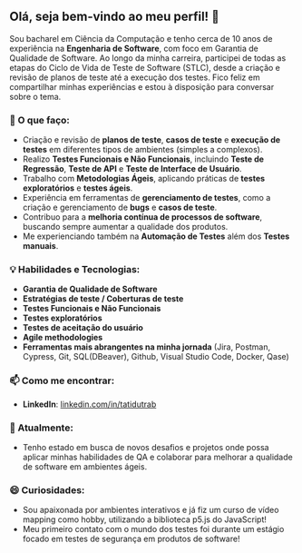 ## Olá, seja bem-vindo ao meu perfil! 👋

Sou bacharel em Ciência da Computação e tenho cerca de 10 anos de experiência na **Engenharia de Software**, com foco em Garantia de Qualidade de Software. Ao longo da minha carreira, participei de todas as etapas do Ciclo de Vida de Teste de Software (STLC), desde a criação e revisão de planos de teste até a execução dos testes. Fico feliz em compartilhar minhas experiências e estou à disposição para conversar sobre o tema.

### 🔧 O que faço:
- Criação e revisão de **planos de teste**, **casos de teste** e **execução de testes** em diferentes tipos de ambientes (simples a complexos).
- Realizo **Testes Funcionais e Não Funcionais**, incluindo **Teste de Regressão**, **Teste de API** e **Teste de Interface de Usuário**.
- Trabalho com **Metodologias Ágeis**, aplicando práticas de **testes exploratórios** e **testes ágeis**.
- Experiência em ferramentas de **gerenciamento de testes**, como a criação e gerenciamento de **bugs** e **casos de teste**.
- Contribuo para a **melhoria contínua de processos de software**, buscando sempre aumentar a qualidade dos produtos.
- Me experienciando também na **Automação de Testes** além dos **Testes manuais**.

### 💡 Habilidades e Tecnologias:
- **Garantia de Qualidade de Software**
- **Estratégias de teste / Coberturas de teste**
- **Testes Funcionais e Não Funcionais**
- **Testes exploratórios**
- **Testes de aceitação do usuário**
- **Agile methodologies**
- **Ferramentas mais abrangentes na minha jornada** (Jira, Postman, Cypress, Git, SQL(DBeaver), Github, Visual Studio Code, Docker, Qase)
  
### 📫 Como me encontrar:
- **LinkedIn**: [linkedin.com/in/tatidutrab](https://www.linkedin.com/in/tatidutrab)

### 🚀 Atualmente:
- Tenho estado em busca de novos desafios e projetos onde possa aplicar minhas habilidades de QA e colaborar para melhorar a qualidade de software em ambientes ágeis.

### 😄 **Curiosidades**:
- Sou apaixonada por ambientes interativos e já fiz um curso de vídeo mapping como hobby, utilizando a biblioteca p5.js do JavaScript!
- Meu primeiro contato com o mundo dos testes foi durante um estágio focado em testes de segurança em produtos de software!

